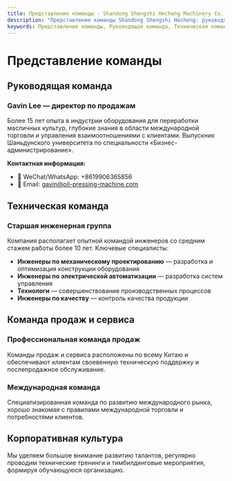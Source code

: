 ```yaml
---
title: Представление команды - Shandong Shengshi Hecheng Machinery Co., Ltd.
description: "Представление команды Shandong Shengshi Hecheng: руководящая команда, инженерно-техническая команда, команда продаж и сервиса, корпоративная культура, директор по продажам Gavin Lee, старшая инженерная группа, профессиональная команда продаж, международная команда."
keywords: Представление команды, Руководящая команда, Техническая команда, Команда продаж и сервиса, Корпоративная культура, Директор по продажам, Инженерная команда, Инженер-механик, Инженер по электрической автоматизации, Технолог, Инженер по качеству, Команда Shandong Shengshi Hecheng
---
```


# Представление команды

## Руководящая команда

### Gavin Lee — директор по продажам

Более 15 лет опыта в индустрии оборудования для переработки масличных культур, глубокие знания в области международной торговли и управления взаимоотношениями с клиентами. Выпускник Шаньдунского университета по специальности «Бизнес-администрирование».

**Контактная информация:**  
- 📱 WeChat/WhatsApp: +8619906365856  
- 📧 Email: gavin@oil-pressing-machine.com  

## Техническая команда

### Старшая инженерная группа

Компания располагает опытной командой инженеров со средним стажем работы более 10 лет. Ключевые специалисты:  

- **Инженеры по механическому проектированию** — разработка и оптимизация конструкции оборудования  
- **Инженеры по электрической автоматизации** — разработка систем управления  
- **Технологи** — совершенствование производственных процессов  
- **Инженеры по качеству** — контроль качества продукции  

## Команда продаж и сервиса

### Профессиональная команда продаж

Команды продаж и сервиса расположены по всему Китаю и обеспечивают клиентам своевенную техническую поддержку и послепродажное обслуживание.  

### Международная команда

Специализированная команда по развитию международного рынка, хорошо знакомая с правилами международной торговли и потребностями клиентов.  

## Корпоративная культура

Мы уделяем большое внимание развитию талантов, регулярно проводим технические тренинги и тимбилдинговые мероприятия, формируя обучающуюся организацию.